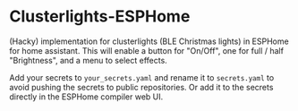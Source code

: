 # Clusterlights-ESPHome
(Hacky) implementation for clusterlights (BLE Christmas lights) in ESPHome for home assistant.
This will enable a button for "On/Off", one for full / half "Brightness", and a menu to select effects.

Add your secrets to `your_secrets.yaml` and rename it to `secrets.yaml` to avoid pushing the secrets to public repositories. Or add it to the secrets directly in the ESPHome compiler web UI.
